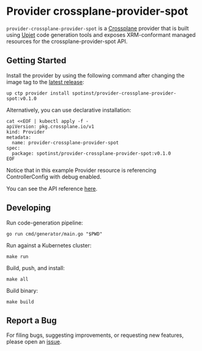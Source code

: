 # Provider crossplane-provider-spot

`provider-crossplane-provider-spot` is a [Crossplane](https://crossplane.io/) provider that
is built using [Upjet](https://github.com/crossplane/upjet) code
generation tools and exposes XRM-conformant managed resources for the
crossplane-provider-spot API.

## Getting Started

Install the provider by using the following command after changing the image tag
to the [latest release](https://marketplace.upbound.io/providers/spotinst/provider-crossplane-provider-spot):
```
up ctp provider install spotinst/provider-crossplane-provider-spot:v0.1.0
```

Alternatively, you can use declarative installation:
```
cat <<EOF | kubectl apply -f -
apiVersion: pkg.crossplane.io/v1
kind: Provider
metadata:
  name: provider-crossplane-provider-spot
spec:
  package: spotinst/provider-crossplane-provider-spot:v0.1.0
EOF
```

Notice that in this example Provider resource is referencing ControllerConfig with debug enabled.

You can see the API reference [here](https://doc.crds.dev/github.com/spotinst/provider-crossplane-provider-spot).

## Developing

Run code-generation pipeline:
```console
go run cmd/generator/main.go "$PWD"
```

Run against a Kubernetes cluster:

```console
make run
```

Build, push, and install:

```console
make all
```

Build binary:

```console
make build
```

## Report a Bug

For filing bugs, suggesting improvements, or requesting new features, please
open an [issue](https://github.com/spotinst/provider-crossplane-provider-spot/issues).
